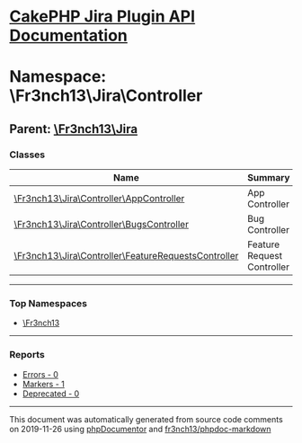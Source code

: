 # [CakePHP Jira Plugin API Documentation](../home.md)

# Namespace: \Fr3nch13\Jira\Controller
## Parent: [\Fr3nch13\Jira](../namespaces/Fr3nch13.Jira.md)
### Classes
| Name | Summary |
| ---- | ------- |
| [\Fr3nch13\Jira\Controller\AppController](../classes/Fr3nch13.Jira.Controller.AppController.md) | App Controller |
| [\Fr3nch13\Jira\Controller\BugsController](../classes/Fr3nch13.Jira.Controller.BugsController.md) | Bug Controller |
| [\Fr3nch13\Jira\Controller\FeatureRequestsController](../classes/Fr3nch13.Jira.Controller.FeatureRequestsController.md) | Feature Request Controller |

---

### Top Namespaces

* [\Fr3nch13](../namespaces/Fr3nch13.html.md)

---

### Reports
* [Errors - 0](../reports/errors.md)
* [Markers - 1](../reports/markers.md)
* [Deprecated - 0](../reports/deprecated.md)

---

This document was automatically generated from source code comments on 2019-11-26 using [phpDocumentor](http://www.phpdoc.org/) and [fr3nch13/phpdoc-markdown](https://github.com/fr3nch13/phpdoc-markdown)
